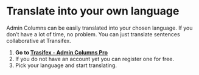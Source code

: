 # Translate into your own language

Admin Columns can be easily translated into your chosen language. If you don’t have a lot of time, no problem. You can just translate sentences collaborative at Transifex.
 
1. **Go to [Trasifex - Admin Columns Pro](https://www.transifex.com/codepress/admin-columns-pro/)**
2. If you do not have an account yet you can register one for free.
3. Pick your language and start translating.


